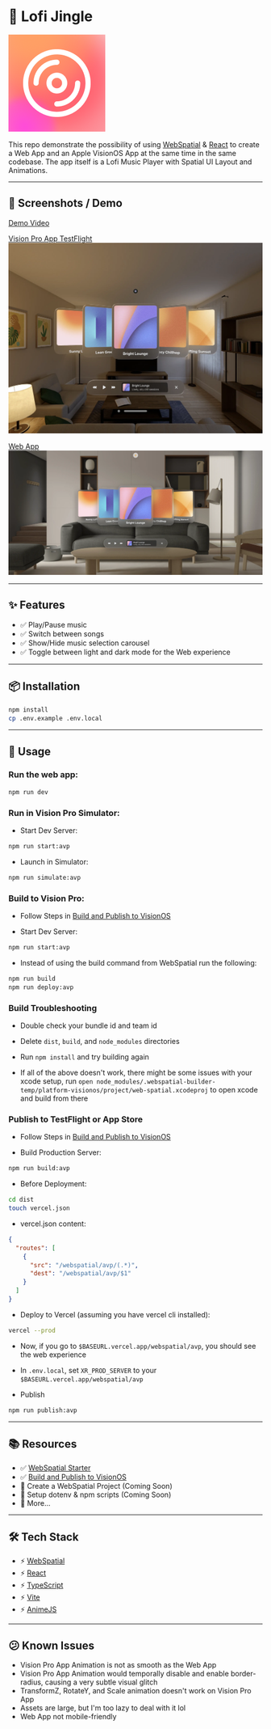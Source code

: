 # 📌 Lofi Jingle

![Project Logo](./public/icons/icon-192.png)

This repo demonstrate the possibility of using [WebSpatial](https://webspatial.dev/) & [React](https://react.dev/) to create a Web App and an Apple VisionOS App at the same time in the same codebase. The app itself is a Lofi Music Player with Spatial UI Layout and Animations. 

---

## 📸 Screenshots / Demo

[Demo Video](https://youtu.be/MoEajnh3-uk)

[Vision Pro App TestFlight](https://testflight.apple.com/join/MeMbUqcC)
![Vision Pro App Screenshot](./docs/AVP%20View.webp)  

[Web App](https://lofi-jingle.vercel.app/)
![Web App Screenshot](./docs/Web%20View.webp)  

---

## ✨ Features

- ✅ Play/Pause music
- ✅ Switch between songs
- ✅ Show/Hide music selection carousel
- ✅ Toggle between light and dark mode for the Web experience

---

## 📦 Installation

```bash
npm install
cp .env.example .env.local
```

---

## 🚀 Usage

### Run the web app:

```bash
npm run dev
```

### Run in Vision Pro Simulator:

- Start Dev Server:

```bash
npm run start:avp
```

- Launch in Simulator:

```bash
npm run simulate:avp
```

### Build to Vision Pro:

- Follow Steps in [Build and Publish to VisionOS](https://gist.github.com/dexteryy/9dce5f5b129115f85172f5174f22173d)

- Start Dev Server:

```bash
npm run start:avp
```

- Instead of using the build command from WebSpatial run the following:

```bash
npm run build
npm run deploy:avp
```

### Build Troubleshooting

- Double check your bundle id and team id

- Delete `dist`, `build`, and `node_modules` directories

- Run `npm install` and try building again

- If all of the above doesn't work, there might be some issues with your xcode setup, run `open node_modules/.webspatial-builder-temp/platform-visionos/project/web-spatial.xcodeproj` to open xcode and build from there

### Publish to TestFlight or App Store

- Follow Steps in [Build and Publish to VisionOS](https://gist.github.com/dexteryy/9dce5f5b129115f85172f5174f22173d)

- Build Production Server:

```bash
npm run build:avp
```

- Before Deployment:

```bash
cd dist
touch vercel.json
```

 - vercel.json content:
```json
{
  "routes": [
    {
      "src": "/webspatial/avp/(.*)",
      "dest": "/webspatial/avp/$1"
    }
  ]
}
```

- Deploy to Vercel (assuming you have vercel cli installed):

```bash
vercel --prod
```

- Now, if you go to `$BASEURL.vercel.app/webspatial/avp`, you should see the web experience

- In `.env.local`, set `XR_PROD_SERVER` to your `$BASEURL.vercel.app/webspatial/avp`

- Publish

```bash
npm run publish:avp
```

---

## 📚 Resources

- ✅ [WebSpatial Starter](https://github.com/jinglechen2287/webspatial-starter)
- ✅ [Build and Publish to VisionOS](https://gist.github.com/dexteryy/9dce5f5b129115f85172f5174f22173d)
- 🔘 Create a WebSpatial Project (Coming Soon)
- 🔘 Setup dotenv & npm scripts (Coming Soon)
- 🔘 More...

---

## 🛠️ Tech Stack

- ⚡ [WebSpatial](https://webspatial.dev/)
- ⚡ [React](https://react.dev/)
- ⚡ [TypeScript](https://www.typescriptlang.org/)
- ⚡ [Vite](https://vite.dev/)
- ⚡ [AnimeJS](https://animejs.com/)

---

## 😕 Known Issues

- Vision Pro App Animation is not as smooth as the Web App
- Vision Pro App Animation would temporally disable and enable border-radius, causing a very subtle visual glitch
- TransformZ, RotateY, and Scale animation doesn't work on Vision Pro App
- Assets are large, but I'm too lazy to deal with it lol
- Web App not mobile-friendly